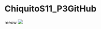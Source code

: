 # ChiquitoS11_P3GitHub
meow
![]([https://tenor.com/view/monachina-dancing-gif-20384689](https://tenor.com/es/view/monachina-dancing-gif-20384689)https://tenor.com/es/view/monachina-dancing-gif-20384689)
